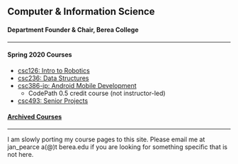 ## Computer & Information Science
#### Department Founder & Chair, Berea College

---

#### Spring 2020 Courses
- [csc126: Intro to Robotics](./csc126/index.md)
- [csc236: Data Structures](./csc236/index.md)
- [csc386-jp: Android Mobile Development](https://docs.google.com/document/d/1TqQHoUWpEse9-r0yLZduYb9qhugXCFABR4xYMcFUUoM/edit?usp=sharing)
  - CodePath 0.5 credit course (not instructor-led)
- [csc493: Senior Projects](./csc493/index.md)

#### [Archived Courses](./archived.md)

---

I am slowly porting my course pages to this site. Please email me at jan_pearce a(@)t berea.edu if you are looking for something specific that is not here.

